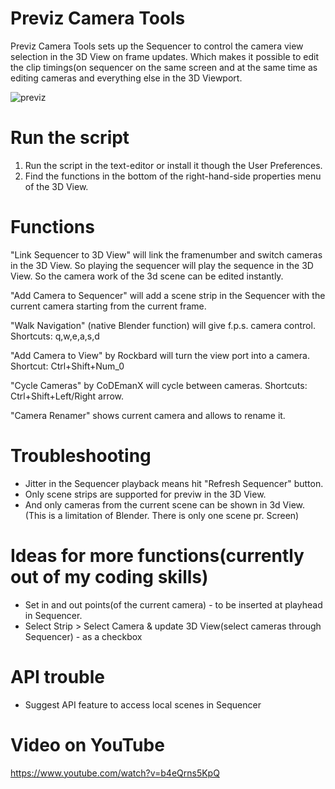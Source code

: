 # Previz Camera Tools

Previz Camera Tools sets up the Sequencer to control the camera view selection in the 3D View on frame updates. Which makes it possible to edit the clip timings(on sequencer on the same screen and at the same time as editing cameras and everything else in the 3D Viewport.

![previz](https://github.com/tin2tin/PrevizCameraTools/blob/master/Previz.png "")


# Run the script
 1. Run the script in the text-editor or install it though the User Preferences.   
 2. Find the functions in the bottom of the right-hand-side
    properties menu of the 3D View.

# Functions
 "Link Sequencer to 3D View" will link the 
 framenumber and switch cameras in the 3D View. So playing 
 the sequencer will play the sequence in the 3D View. So 
 the camera work of the 3d scene can be edited instantly.

 "Add Camera to Sequencer" will add a scene strip
 in the Sequencer with the current camera starting from the
 current frame.

 "Walk Navigation" (native Blender function) will give f.p.s. 
 camera control. Shortcuts: q,w,e,a,s,d
 
 "Add Camera to View" by Rockbard will turn the view port
 into a camera. Shortcut: Ctrl+Shift+Num_0
 
 "Cycle Cameras" by CoDEmanX will cycle between cameras. 
 Shortcuts: Ctrl+Shift+Left/Right arrow.
 
 "Camera Renamer" shows current camera and allows to rename it. 
 

# Troubleshooting 
 - Jitter in the Sequencer playback means hit "Refresh Sequencer" button. 
 - Only scene strips are supported for previw in the 3D View. 
 - And only cameras from the current scene can be shown in 3d View. 
   (This is a limitation of Blender. There is only one scene pr. 
   Screen) 

# Ideas for more functions(currently out of my coding skills) 
 - Set in and out points(of the current camera) - to be inserted at playhead in Sequencer. 
 - Select Strip > Select Camera & update 3D View(select cameras through Sequencer) - as a checkbox 

# API trouble
 - Suggest API feature to access local scenes in Sequencer


# Video on YouTube
https://www.youtube.com/watch?v=b4eQrns5KpQ
